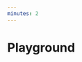 ```yaml
---
minutes: 2
---
```


<!-- NOTES:
Point students toward the playground, and look at some of its capabilities
-->
# Playground

